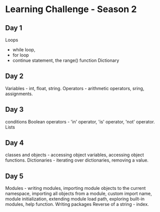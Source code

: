 # Learning Challenge - Season 2
## Day 1
Loops
- while loop,
- for loop
- continue statement, 
the range() function
Dictionary

## Day 2
Variables - int, float, string.
Operators - arithmetic operators, sring, assignments.
## Day 3
conditions
Boolean operators - 'in' operator, 'is' operator, 'not' operator.
Lists
## Day 4
classes and objects - accessing object variables, accessing object functions.
Dictionaries - iterating over dictionaries, removing a value.

## Day 5
Modules - writing modules, importing module objects to the current namespace, importing all objects from a module, custom import name, module initialization, extending module load path, exploring built-in modules, help function.
Writing packages
Reverse of a string  - index.
